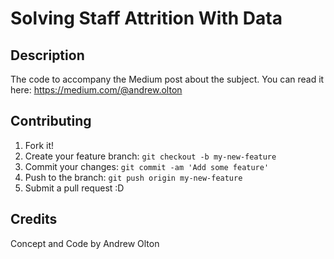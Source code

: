 # Solving Staff Attrition With Data

## Description

The code to accompany the Medium post about the subject. 
You can read it here: https://medium.com/@andrew.olton


## Contributing

1. Fork it!
2. Create your feature branch: `git checkout -b my-new-feature`
3. Commit your changes: `git commit -am 'Add some feature'`
4. Push to the branch: `git push origin my-new-feature`
5. Submit a pull request :D


## Credits
Concept and Code by Andrew Olton

